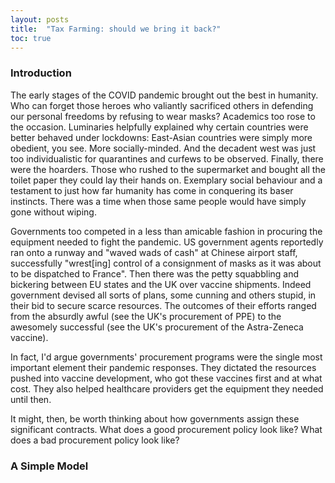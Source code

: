 ```yaml
---
layout: posts
title:  "Tax Farming: should we bring it back?"
toc: true
---
```


### Introduction
The early stages of the COVID pandemic brought out the best in humanity. Who can forget those heroes who valiantly sacrificed others in  defending our personal freedoms by refusing to wear masks? Academics too rose to the occasion. Luminaries helpfully explained why certain countries were better behaved under lockdowns: East-Asian countries were simply more obedient, you see. More socially-minded. And the decadent west was just too individualistic for quarantines and curfews to be observed. Finally, there were the hoarders. Those who rushed to the supermarket and bought all the toilet paper they could lay their hands on. Exemplary social behaviour and a testament to just how far humanity has come in conquering its baser instincts. There was a time when those same people would have simply gone without wiping. 

Governments too competed in a less than amicable fashion in procuring the equipment needed to fight the pandemic. US government agents reportedly ran onto a runway and "waved wads of cash" at Chinese airport staff, successfully "wrest[ing] control of a consignment of masks as it was about to be dispatched to France". Then there was the petty squabbling and bickering between EU states and the UK over vaccine shipments. Indeed government devised all sorts of plans, some cunning and others stupid, in their bid to secure scarce resources. The outcomes of their efforts ranged from the absurdly awful (see the UK's procurement of PPE) to the awesomely successful (see the UK's procurement of the Astra-Zeneca vaccine). 

In fact, I'd argue governments' procurement programs were the single most important element their pandemic responses. They dictated the resources pushed into vaccine development, who got these vaccines first and at what cost. They also helped healthcare providers get the equipment they needed until then. 

It might, then, be worth thinking about how governments assign these significant contracts. What does a good procurement policy look like? What does a bad procurement policy look like? 

### A Simple Model


